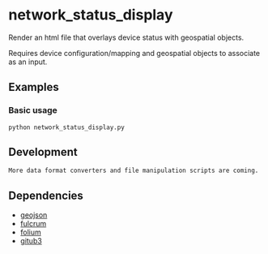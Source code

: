 # network_status_display
Render an html file that overlays device status with geospatial objects.

Requires device configuration/mapping and geospatial objects to associate as an input.


## Examples
### Basic usage

```
python network_status_display.py
```

## Development

```
More data format converters and file manipulation scripts are coming.
```

## Dependencies
* [geojson](https://pypi.python.org/pypi/geojson)
* [fulcrum](https://github.com/fulcrumapp/fulcrum-python)
* [folium](https://github.com/python-visualization/folium)
* [gitub3](https://github.com/sigmavirus24/github3.py)
